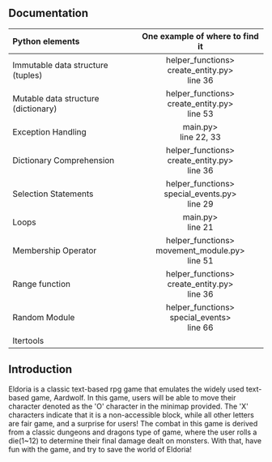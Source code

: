 ## Documentation

| Python elements                     |             One example of where to find it              |
|:------------------------------------|:--------------------------------------------------------:|
| Immutable data structure (tuples)   |  helper_functions><br/> create_entity.py> <br/> line 36  | 
| Mutable data structure (dictionary) |  helper_functions><br/> create_entity.py> <br/> line 53  |
| Exception Handling                  |                main.py> <br/> line 22, 33                |
| Dictionary Comprehension            |  helper_functions><br/> create_entity.py> <br/> line 36  |
| Selection Statements                | helper_functions><br/> special_events.py> <br/> line 29  | 
| Loops                               |                   main.py><br/>line 21                   |
| Membership Operator                 | helper_functions><br/> movement_module.py> <br/> line 51 |
| Range function                      |  helper_functions><br/> create_entity.py> <br/> line 36  |
| Random Module                       |   helper_functions><br/> special_events> <br/> line 66   |
| Itertools                           |                                                          |


## Introduction

Eldoria is a classic text-based rpg game that emulates the widely used text-based game, Aardwolf.
In this game, users will be able to move their character denoted as the 'O' character in the minimap
provided. The 'X' characters indicate that it is a non-accessible block, while all other letters are
fair game, and a surprise for users! The combat in this game is derived from a classic dungeons
and dragons type of game, where the user rolls a die(1~12) to determine their final damage dealt on monsters.
With that, have fun with the game, and try to save the world of Eldoria!